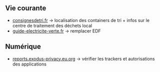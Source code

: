 ## Vie courante

* [consignesdetri.fr](https://www.consignesdetri.fr/) -> localisation des containers de tri + infos sur le centre de traitement des déchets local
* [guide-electricite-verte.fr](https://www.guide-electricite-verte.fr/) -> remplacer EDF

## Numérique

* [reports.exodus-privacy.eu.org](https://reports.exodus-privacy.eu.org/search/) -> vérifier les trackers et autorisations des applications
